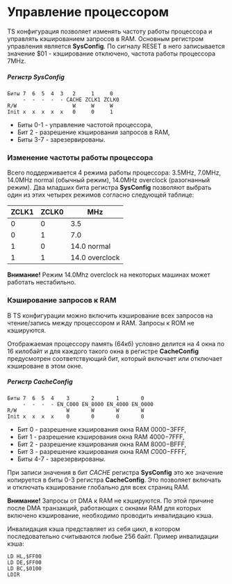 # Управление процессором

TS конфигурация позволяет изменять частоту работы процессора и управлять кэшированием запросов в RAM. Основным регистром управления является **SysConfig**. По сигналу RESET в него записывается значение $01 - кэширование отключено, частота работы процессора 7MHz.

##### Регистр SysConfig
	Биты 7  6  5  4  3   2     1     0
         -  -  -  -  - CACHE ZCLK1 ZCLK0
	R/W                  W     W     W
	Init x  x  x  x  x   0     0     1

* Биты 0-1 - управление частотой процессора,
* Бит 2 - разрешение кэширования запросов в RAM,
* Биты 3-7 - зарезервированы.

### Изменение частоты работы процессора <a name="clock"></a>

Всего поддерживается 4 режима работы процессора: 3.5MHz, 7.0MHz, 14.0MHz normal (обычный режим), 14.0MHz overclock (разогнанный режим). Два младших бита регистра **SysConfig** позволяют выбрать один из этих четырех режимов согласно следующей таблице:

ZCLK1|ZCLK0| MHz
-----|-----|----
0    |0    |3.5
0    |1    |7.0
1    |0    |14.0 normal
1    |1    |14.0 overclock

**Внимание!** Режим 14.0Mhz overclock на некоторых машинах может работать нестабильно.  

### Кэширование запросов к RAM <a name="cache"></a>

В TS конфигурации можно включить кэширование всех запросов на чтение/запись между процессором и RAM. Запросы к ROM не кэшируются.

Отображаемая процессору память (64кб) условно делится на 4 окна по 16 килобайт и для каждого такого окна в регистре **CacheConfig** предусмотрен соответствующий бит, который включает или отключает кэшироване в этом окне.

##### Регистр CacheConfig
	Биты 7  6  5  4    3       2       1       0
         -  -  -  - EN_C000 EN_8000 EN_4000 EN_0000
	R/W                W       W       W       W
	Init x  x  x  x    0       0       0       0

* Бит 0 - разрешение кэширования окна RAM $0000-$3FFF,
* Бит 1 - разрешение кэширования окна RAM $4000-$7FFF,
* Бит 2 - разрешение кэширования окна RAM $8000-$BFFF,
* Бит 3 - разрешение кэширования окна RAM $C000-$FFFF,
* Биты 4-7 - зарезервированы.

При записи значения в бит *CACHE* регистра **SysConfig** это же значение копируется в биты 0-3 регистра **CacheConfig**. Это позволяет включать и отключать кэширование глобально для всех страниц RAM.

**Внимание!** Запросы от DMA к RAM не кэшируются. По этой причине после DMA транзакций, работающих с окнами RAM для которых включено кэширование, необходимо проводить инвалидацию кэша.

Инвалидация кэша представляет из себя цикл, в котором последовательно считываются любые 256 байт. Пример инвалидации кэша:

    LD HL,$FF00
	LD DE,$FF00
	LD BC,$0100
	LDIR
